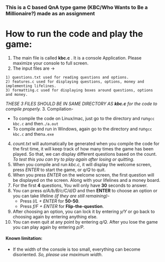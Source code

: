 ### This is a C based QnA type game (KBC/Who Wants to Be a Millionaire?) made as an assignment

# How to run the code and play the game:
1. The main file is called **kbc.c** . It is a console Application. Please maximize your console to full screen.
2. The input files are ->
```
1) questions.txt used for reading questions and options.
2) features.c used for displaying questions, options, money and implementing lifelines. 
3) formatting.c used for displaying boxes around questions, options and money.
```
*THESE 3 FILES SHOULD BE IN SAME DIRECTORY AS **kbc.c** for the code to compile properly.*
3. Compilation-
   * To compile the code on Linux/mac, just go to the directory and run```gcc kbc.c``` and then```./a.out```
   * To compile and run in Windows, again go to the directory and run```gcc kbc.c``` and then```a.exe```
4. *count.txt* will automatically be generated when you compile the code for the first time,
   it will keep track of how many times the game has been played. So that, we can display different questions based on the count.
   *To test this you can try to play again after losing or quitting.*
5. When you compile and run *kbc.c*, it will display the welcome screen, press *ENTER* to start the game, or *q/Q* to quit.
6. When you press *ENTER* on the welcome screen, the first question will be displayed on the screen.
   Along with your lifelines and a money board.
7. For the first **4** questions, You will only have **30** seconds to answer.
8. You can press *a/A/b/B/c/C/d/D* and then **ENTER** to choose an option or you can take lifeline *(if they are still remaining)*-
    * Press *l/L + ENTER* for **50-50**.
    * Press *f/F + ENTER* for **Flip-the-question**.
9. After choosing an option, you can lock it by entering *y/Y* or go back to choosing again by entering anything else.
10. You can even quit at any point by entering *q/Q*. After you lose the game you can play again by entering *p/P*.

#### Known limitation:

* If the width of the console is too small, everything can become disoriented. *So, please use maximum width*.
